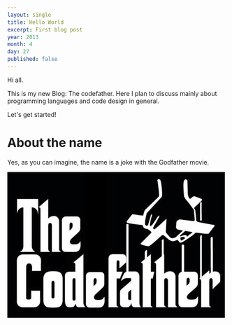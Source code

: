 ```yaml
---
layout: single
title: Hello World
excerpt: First blog post
year: 2013
month: 4
day: 27
published: false
---
```


Hi all.

This is my new Blog: The codefather. Here I plan to discuss mainly about programming languages and code design in general.

Let's get started!

About the name
==============

Yes, as you can imagine, the name is a joke with the Godfather movie.

<img src='/images/codefather.jpg'/>
